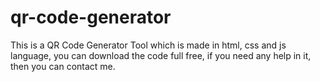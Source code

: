 # qr-code-generator
This is a QR Code Generator Tool which is made in html, css and js language, you can download the code full free, if you need any help in it, then you can contact me.

